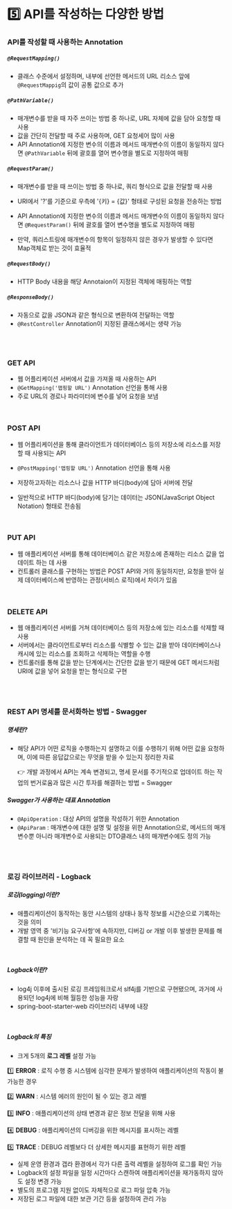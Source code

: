 # 5️⃣ API를 작성하는 다양한 방법

### API를 작성할 때 사용하는 Annotation

##### `@RequestMapping()`

- 클래스 수준에서 설정하며, 내부에 선언한 메서드의 URL 리소스 앞에 `@RequestMappig`의 값이 공통 값으로 추가

##### `@PathVariable()`

- 매개변수를 받을 때 자주 쓰이는 방법 중 하나로, URL 자체에 값을 담아 요청할 때 사용
- 값을 간단히 전달할 때 주로 사용하며, GET 요청세어 많이 사용
- API Annotation에 지정한 변수의 이름과 메서드 매개변수의 이름이 동일하지 않다면 `@PathVariable` 뒤에 괄호를 열어 변수명을 별도로 지정하여 매핑

##### `@RequestParam()`

- 매개변수를 받을 때 쓰이는 방법 중 하나로, 쿼리 형식으로 값을 전달할 때 사용
- URI에서 '?'를 기준으로 우측에 '{키} = {값}' 형태로 구성된 요청을 전송하는 방법
- API Annotation에 지정한 변수의 이름과 메서드 매개변수의 이름이 동일하지 않다면 `@RequestParam()` 뒤에 괄호를 열어 변수명을 별도로 지정하여 매핑

- 만약, 쿼리스트링에 매개변수의 항목이 일정하지 않은 경우가 발생할 수 있다면 Map객체로 받는 것이 효율적

##### `@RequestBody()`

- HTTP Body 내용을 해당 Annotaion이 지정된 객체에 매핑하는 역할

##### `@ResponseBody()`

- 자동으로 값을 JSON과 같은 형식으로 변환하여 전달하는 역할
- `@RestController` Annotation이 지정된 클래스에서는 생략 가능

<br />

<br />

### GET API

- 웹 어플리케이션 서버에서 값을 가져올 때 사용하는 API
- `@GetMapping('맵핑할 URL')`  Annotation 선언을 통해 사용
- 주로 URL의 경로나 파라미터에 변수를 넣어 요청을 보냄

<br />

### POST API

- 웹 어플리케이션을 통해 클라이언트가 데이터베이스 등의 저장소에 리소스를 저장할 때 사용되는 API
- `@PostMapping('맵핑할 URL')` Annotation 선언을 통해 사용
- 저장하고자하는 리소스나 값을 HTTP 바디(body)에 담아 서버에 전달

- 일반적으로 HTTP 바디(body)에 담기는 데이터는 JSON(JavaScript Object Notation) 형태로 전송됨

<br />

### PUT API

- 웹 애플리케이션 서버를 통해 데이터베이스 같은 저장소에 존재하는 리소스 값을 업데이트 하는 데 사용
- 컨트롤러 클래스를 구현하는 방법은 POST API와 거의 동일하지만, 요청을 받아 실제 데이터베이스에 반영하는 관정(서비스 로직)에서 차이가 있음

<br />

### DELETE API

- 웹 애플리케이션 서버를 거쳐 데이터베이스 등의 저장소에 있는 리소스를 삭제할 때 사용
- 서버에서는 클라이언트로부터 리소스를 식별할 수 있는 값을 받아 데이터베이스나 캐시에 있는 리소스를 조회하고 삭제하는 역할을 수행
- 컨트롤러를 통해 값을 받는 단계에서는 간단한 값을 받기 때문에 GET 메서드처럼 URI에 값을 넣어 요청을 받는 형식으로 구현

<br />

<br />

### REST API 명세를 문서화하는 방법 - Swagger

##### 명세란?

- 해당 API가 어떤 로직을 수행하는지 설명하고 이를 수행하기 위해 어떤 값을 요청하며, 이에 따른 응답값으로는 무엇을 받을 수 있는지 정리한 자료

  👉 개발 과정에서 API는 계속 변경되고, 명세 문서를 주기적으로 업데이트 하는 작업의 번거로움과 많은 시간 투자를 해결하는 방법 = Swagger

##### Swagger가 사용하는 대표 Annotation

- `@ApiOperation` : 대상 API의 설명을 작성하기 위한 Annotation
- `@ApiParam` : 매개변수에 대한 설명 및 설정을 위한 Annotation으로, 메서드의 매개변수뿐 아니라 매개변수로 사용되는 DTO클래스 내의 매개변수에도 정의 가능

<br />

<br />

### 로깅 라이브러리 - Logback

##### 로깅(logging)이란?

- 애플리케이션이 동작하는 동안 시스템의 상태나 동작 정보를 시간순으로 기록하는 것을 의미
- 개발 영역 중 '비기능 요구사항'에 속하지만, 디버깅 or  개발 이후 발생한 문제를 해결할 때 원인을 분석하는 데 꼭 필요한 요소

<br />

##### Logback이란?

- log4j 이후에 출시된 로깅 프레임워크로서 slf4j를 기반으로 구현됐으며, 과거에 사용되던 log4j에 비해 월등한 성능을 자랑
- spring-boot-starter-web 라이브러리 내부에 내장

<br />

##### Logback의 특징

-  크게 5개의 **로그 레벨** 설정 가능

  1️⃣ **ERROR** : 로직 수행 중 시스템에 심각한 문제가 발생하여 애플리케이션의 작동이 불가능한 경우

  2️⃣ **WARN** : 시스템 에러의 원인이 될 수 있는 경고 레벨

  3️⃣ **INFO** : 애플리케이션의 상태 변경과 같은 정보 전달을 위해 사용

  4️⃣ **DEBUG** : 애플리케이션의 디버깅을 위한 메시지를 표시하는 레벨

  5️⃣ **TRACE** : DEBUG 레벨보다 더 상세한 메시지를 표현하기 위한 레벨

- 실제 운영 환경과 갭라 환경에서 각가 다른 출력 레벨을 설정하여 로그를 확인 가능
- Logback의 설정 파일을 일정 시간마다 스캔하여 애플리케이션을 재가동하지 않아도 설정 변경 가능
- 별도의 프로그램 지원 없이도 자체적으로 로그 파일 압축 가능
- 저장된 로그 파일에 대한 보관 기간 등을 설정하여 관리 가능